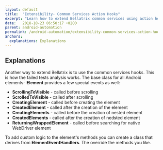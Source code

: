 ```yaml
---
layout: default
title:  "Extensibility- Common Services Action Hooks"
excerpt: "Learn how to extend Bellatrix common services using action hooks."
date:   2018-10-23 06:50:17 +0200
parent: android-automation
permalink: /android-automation/extensibility-common-services-action-hooks/
anchors:
  explanations: Explanations
---
```

Explanations
------------
Another way to extend Bellatrix is to use the common services hooks. This is how the failed tests analysis works. The base class for all Android elements- **Element** provides a few special events as well:
- **ScrollingToVisible** - called before scrolling
- **ScrolledToVisible** - called after scrolling
- **CreatingElement** - called before creating the element
- **CreatedElement** - called after the creation of the element
- **CreatingElements** - called before the creation of nested element
- **CreatedElements** - called after the creation of nedsted element
- **ReturningWrappedElement** - called before searching for native WebDriver element

To add custom logic to the element's methods you can create a class that derives from **ElementEventHandlers**. The override the methods you like.